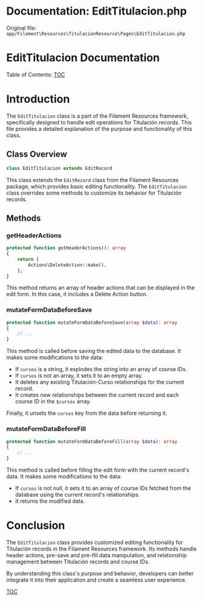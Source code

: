 # Documentation: EditTitulacion.php

Original file: `app/Filament\Resources\TitulacionResource\Pages\EditTitulacion.php`

# EditTitulacion Documentation

Table of Contents: [TOC](#toc)

Introduction
============

The `EditTitulacion` class is a part of the Filament Resources framework, specifically designed to handle edit operations for Titulación records. This file provides a detailed explanation of the purpose and functionality of this class.

Class Overview
--------------

```php
class EditTitulacion extends EditRecord
```

This class extends the `EditRecord` class from the Filament Resources package, which provides basic editing functionality. The `EditTitulacion` class overrides some methods to customize its behavior for Titulación records.

Methods
-------

### getHeaderActions

```php
protected function getHeaderActions(): array
{
    return [
        Actions\DeleteAction::make(),
    ];
}
```

This method returns an array of header actions that can be displayed in the edit form. In this case, it includes a Delete Action button.

### mutateFormDataBeforeSave

```php
protected function mutateFormDataBeforeSave(array $data): array
{
    // ...
}
```

This method is called before saving the edited data to the database. It makes some modifications to the data:

* If `cursos` is a string, it explodes the string into an array of course IDs.
* If `cursos` is not an array, it sets it to an empty array.
* It deletes any existing Titulación-Curso relationships for the current record.
* It creates new relationships between the current record and each course ID in the `$cursos` array.

Finally, it unsets the `cursos` key from the data before returning it.

### mutateFormDataBeforeFill

```php
protected function mutateFormDataBeforeFill(array $data): array
{
    // ...
}
```

This method is called before filling the edit form with the current record's data. It makes some modifications to the data:

* If `cursos` is not null, it sets it to an array of course IDs fetched from the database using the current record's relationships.
* It returns the modified data.

Conclusion
==========

The `EditTitulacion` class provides customized editing functionality for Titulación records in the Filament Resources framework. Its methods handle header actions, pre-save and pre-fill data manipulation, and relationship management between Titulación records and course IDs.

By understanding this class's purpose and behavior, developers can better integrate it into their application and create a seamless user experience.

[TOC](#toc)